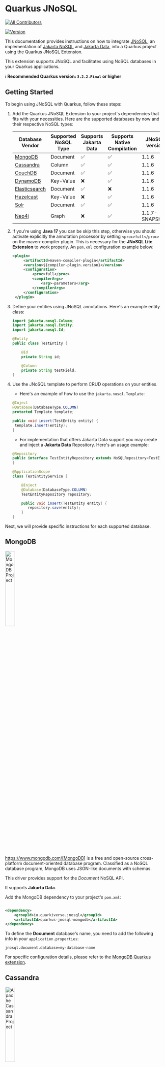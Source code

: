 # Quarkus JNoSQL

<!-- ALL-CONTRIBUTORS-BADGE:START - Do not remove or modify this section -->

[![All Contributors](https://img.shields.io/badge/all_contributors-1-orange.svg?style=flat-square)](#contributors-)

<!-- ALL-CONTRIBUTORS-BADGE:END -->

[![Version](https://img.shields.io/maven-central/v/io.quarkiverse.jnosql/quarkus-jnosql-core?logo=apache-maven&style=flat-square)](https://search.maven.org/artifact/io.quarkiverse.jnosql/quarkus-jnosql-core)

This documentation provides instructions on how to integrate [JNoSQL](https://www.jnosql.org/), an implementation of [Jakarta NoSQL](https://jakarta.ee/specifications/nosql/) and [Jakarta Data](https://jakarta.ee/specifications/data/), into a Quarkus project using the Quarkus JNoSQL Extension. 

This extension supports JNoSQL and facilitates using NoSQL databases in your Quarkus applications.

:information_source: **Recommended Quarkus version: `3.2.2.Final` or higher**

## Getting Started

To begin using JNoSQL with Quarkus, follow these steps:

1. Add the Quarkus JNoSQL Extension to your project's dependencies that fits with your necessities. Here are the supported
   databases by now and their respective NoSQL types:

   | Database Vendor                 | Supported NoSQL Type | Supports Jakarta Data     | Supports Native Compilation | JNoSQL version |
   |---------------------------------|----------------------|---------------------------| -------------------------- |----------------|
   | [MongoDB](#mongodb)             | Document             | ✅                         | ✅                          | 1.1.6          |
   | [Cassandra](#cassandra)         | Column               | ✅                         | ✅                          | 1.1.6          |
   | [CouchDB](#couchdb)             | Document             | ✅                         | ✅                          | 1.1.6          |
   | [DynamoDB](#dynamodb)           | Key-Value            | ❌                         | ✅                          | 1.1.6          |
   | [Elasticsearch](#elasticsearch) | Document             | ✅                         | ❌                          | 1.1.6          |
   | [Hazelcast](#hazelcast)         | Key-Value            | ❌                         | ✅                          | 1.1.6          |
   | [Solr](#solr)                   | Document             | ✅                         | ✅                          | 1.1.6          |
   | [Neo4j](#neo4j)                 | Graph                | ❌                          | ✅                          | 1.1.7-SNAPSHOT |


2. If you're using **Java 17** you can be skip this step, otherwise you should activate explicitly the annotation processor by setting `<proc>full</proc>` on the maven-compiler plugin. This is necessary for the **JNoSQL Lite Extension** to work properly. An `pom.xml` configuration example below:

   ```xml
   <plugin>
        <artifactId>maven-compiler-plugin</artifactId>
        <version>${compiler-plugin.version}</version>
        <configuration>
            <proc>full</proc>
            <compilerArgs>
                <arg>-parameters</arg>
            </compilerArgs>
        </configuration>
    </plugin>
   ```

3. Define your entities using JNoSQL annotations. Here's an example entity class:

   ```java
   import jakarta.nosql.Column;
   import jakarta.nosql.Entity;
   import jakarta.nosql.Id;

   @Entity
   public class TestEntity {

       @Id
       private String id;

       @Column
       private String testField;
   }
   ```

4. Use the JNoSQL template to perform CRUD operations on your entities.

   * Here's an example of how to use the `jakarta.nosql.Template`:
   
   ```java
   @Inject
   @Database(DatabaseType.COLUMN)
   protected Template template;

   public void insert(TestEntity entity) {
    template.insert(entity);
   }
   ```
   
   * For implementation that offers Jakarta Data support you may create and inject a **Jakarta Data** Repository. Here's an usage example:

   ```java
   @Repository
   public interface TestEntityRepository extends NoSQLRepository<TestEntity, String> {
   }
   
   @ApplicationScope
   class TestEntityService {
   
       @Inject
       @Database(DatabaseType.COLUMN)
       TestEntityRepository repository;
   
       public void insert(TestEntity entity) {
          repository.save(entity);
       }
   }
   ```

Next, we will provide specific instructions for each supported database.

## MongoDB

<img src="https://jnosql.github.io/img/logos/mongodb.png" alt="MongoDB Project" align="center" width="25%" height="25%"/>

https://www.mongodb.com/[MongoDB] is a free and open-source cross-platform document-oriented database program.
Classified as a NoSQL database program, MongoDB uses JSON-like documents with schemas.

This driver provides support for the *Document* NoSQL API.

It supports **Jakarta Data**.

Add the MongoDB dependency to your project's `pom.xml`:

```xml

<dependency>
    <groupId>io.quarkiverse.jnosql</groupId>
    <artifactId>quarkus-jnosql-mongodb</artifactId>
</dependency>
```

To define the **Document** database's name, you need to add the following info in your `application.properties`:

```properties
jnosql.document.database=my-database-name
```

For specific configuration details, please refer to the [MongoDB Quarkus extension](https://quarkus.io/guides/mongodb).

## Cassandra

<img src="https://jnosql.github.io/img/logos/cassandra.png" alt="Apache Cassandra Project" align="center" width="25%" height="25%"/>

[Apache Cassandra](https://cassandra.apache.org/) is a free and open-source distributed database management system designed to handle large amounts of data across many commodity servers, providing high availability with no single point of failure.

This driver provides support for the *Column* NoSQL API.

It supports **Jakarta Data**.

Add the Cassandra dependency to your project's `pom.xml`:

```xml

<dependency>
    <groupId>io.quarkiverse.jnosql</groupId>
    <artifactId>quarkus-jnosql-cassandra</artifactId>
</dependency>
```

To define the **Column** database's name, you need to add the following info in your `application.properties`:

```properties
jnosql.column.database=my-database-name
```

Please refer to the [Cassandra Quarkus extension](https://quarkus.io/guides/cassandra) for specific configuration
details.

## ArangoDB

<img src="https://jnosql.github.io/img/logos/ArangoDB.png" alt="ArangoDB Project" align="center" width="25%" height="25%" />

[ArangoDB](https://www.arangodb.com/) is a native multi-model database with flexible data models for documents, graphs,
and key-values.
Build high performance applications using a convenient SQL-like query language or JavaScript extensions.

This extension offers support for **Document** and **Key-Value** types. Also, it provides support for **Jakarta Data** for Document NoSQL Entities.

Add the ArangoDB dependency to your project's `pom.xml`:

```xml

<dependency>
    <groupId>io.quarkiverse.jnosql</groupId>
    <artifactId>quarkus-jnosql-arangodb</artifactId>
    <version>${quarkus-jnosql.version}</version>
</dependency>
```

To define the **Key-Value** database's name, you need to add the following info in your `application.properties`:

```properties
jnosql.keyvalue.database=my-database-name
```

To define the **Document** database's name, you need to add the following info in your `application.properties`:

```properties
jnosql.document.database=my-database-name
```

For specific configuration details, please refer to
the [ArangoDB JNoSQL driver](https://github.com/eclipse/jnosql-databases#arangodb).

## DynamoDB

<img src="https://user-images.githubusercontent.com/6509926/70553550-f033b980-1b40-11ea-9192-759b3b1053b3.png" align="center" width="25%" height="25%"/>

[Amazon DynamoDB](https://aws.amazon.com/dynamodb/) is a fully managed, serverless, key-value and document NoSQL database designed to run high-performance applications at any scale. DynamoDB offers built-in security, continuous backups, automated multi-Region replication, in-memory caching, and data import and export tools.

This driver has support for two NoSQL API types: *Key-Value*.

Add the DynamoDB dependency to your project's `pom.xml`:

```xml

<dependency>
    <groupId>io.quarkiverse.jnosql</groupId>
    <artifactId>quarkus-jnosql-dynamodb</artifactId>
</dependency>
```

To define the **Key-Value** database's name, you need to add the following info in your `application.properties`:

```properties
jnosql.keyvalue.database=my-database-name
```

Please refer to
the [DynamoDB Quarkiverse extension](https://quarkiverse.github.io/quarkiverse-docs/quarkus-amazon-services/dev/amazon-dynamodb.html)
for specific configuration details.

## Hazelcast

<img src="https://jnosql.github.io/img/logos/hazelcast.svg" alt="Hazelcast Project" align="center" width="25%" height="25%"/>

[Hazelcast](https://hazelcast.com/) is an open source in-memory data grid based on Java.

This driver provides support for the *Key-Value* NoSQL API.

Add the Hazelcast dependency to your project's `pom.xml`:

```xml

<dependency>
    <groupId>io.quarkiverse.jnosql</groupId>
    <artifactId>quarkus-jnosql-hazelcast</artifactId>
</dependency>
```

To define the **Key-Value** database's name, you need to add the following info in your `application.properties`:

```properties
jnosql.keyvalue.database=my-database-name
```

Please refer to the [Quarkus Hazelcast extension](https://github.com/hazelcast/quarkus-hazelcast-client) for specific
configuration details.

## CouchDB

<img src="https://www.jnosql.org/img/logos/couchdb.png" alt="CouchDB" align="center" width="25%" height="25%"/>

The [CouchDB](https://couchdb.apache.org/) driver provides an API integration between Java and the database through a standard communication level.

This driver provides support for the *Document* NoSQL API.

It supports **Jakarta Data**.

Add the CouchDB dependency to your project's `pom.xml`:

```xml

<dependency>
    <groupId>io.quarkiverse.jnosql</groupId>
    <artifactId>quarkus-jnosql-couchdb</artifactId>
</dependency>
```

To define the **Document** database's name, you need to add the following info in your `application.properties`:

```properties
jnosql.document.database=my-database-name
```

For specific configuration details, please refer to
the [CouchDB JNoSQL driver](https://github.com/eclipse/jnosql-databases#couchdb).

## Elasticsearch

<img src="https://jnosql.github.io/img/logos/elastic.svg" alt="Elasticsearch Project" align="center" width="25%" height="25%"/>

[Elasticsearch](https://www.elastic.co/) is a search engine based on Lucene.  
It provides a distributed, multitenant-capable full-text search engine with an HTTP web interface and schema-free JSON documents.  
Elasticsearch is developed in Java and is released as open source under the terms of the Apache License. Elasticsearch is the most popular enterprise search engine followed by Apache Solr, also based on Lucene.

This driver provides support for the *Document* NoSQL API.

It supports **Jakarta Data**.

:information_source: **It does not support native compilation, unfortunately.**

Add the Elasticsearch dependency to your project's `pom.xml`:

```xml

<dependency>
    <groupId>io.quarkiverse.jnosql</groupId>
    <artifactId>quarkus-jnosql-elasticsearch</artifactId>
</dependency>
```

To define the **Document** database's name, you need to add the following info in your `application.properties`:

```properties
jnosql.document.database=my-database-name
```
Please refer to
the [Elasticsearch Quarkus extension](https://quarkus.io/guides/elasticsearch#using-the-elasticsearch-java-client) for
specific configuration details.

## Solr

<img src="https://jnosql.github.io/img/logos/solr.svg" alt="Apache Solr Project" align="center" width="25%" height="25%"/>

[Solr](https://solr.apache.org/) is an open-source enterprise-search platform, written in Java, from the Apache Lucene project.
Its major features include full-text search, hit highlighting, faceted search, real-time indexing, dynamic clustering, database integration, NoSQL features and rich document (e.g., Word, PDF) handling.
Providing distributed search and index replication, Solr is designed for scalability and fault tolerance.
Solr is widely used for enterprise search and analytics use cases and has an active development community and regular releases.

This driver provides support for the *Document* NoSQL API.

It supports **Jakarta Data**.

Add the Solr dependency to your project's `pom.xml`:

```xml

<dependency>
    <groupId>io.quarkiverse.jnosql</groupId>
    <artifactId>quarkus-jnosql-solr</artifactId>
</dependency>
```

For specific configuration details, please refer to
the [Solr JNoSQL driver](https://github.com/eclipse/jnosql-databases#solr).


## Neo4j

<img src="https://jnosql.github.io/img/logos/neo4j.png" alt="Neo4J Project" align="center" width="40%" height="40%"/>

[Neo4J](https://neo4j.com/) is a highly scalable, native graph database designed to manage complex relationships in data. It enables developers to build applications that leverage the power of graph traversal, pattern matching, and high-performance querying using the **Cypher** query language.

This API provides support for **Graph** database operations, including entity persistence, query execution via Cypher, and relationship traversal.

:information_source: This extension is using the **org.eclipse.jnosql.databases:jnosql-neo4j:1.1.7-SNAPSHOT**

```xml

<dependency>
    <groupId>io.quarkiverse.jnosql</groupId>
    <artifactId>quarkus-jnosql-neo4j</artifactId>
</dependency>
```

Now, you can use the `org.eclipse.jnosql.mapping.graph.GraphTemplate`, a `jakarta.nosql.Template` specialized interface, to perform CRUD operations on your entities.

* Here's an example of how to use the `jakarta.nosql.Template`:

  ```java
  @Inject
  @Database(DatabaseType.GRAPH)
  protected GraphTemplate template;

  public void insert(TestEntity entity) {
   template.insert(entity);
  }
  ```

To use the **org.eclipse.jnosql.databases:jnosql-neo4j:1.1.7-SNAPSHOT** API, you need to add the following repositories to your `pom.xml` or to your `$HOME/.m2/settings.xml`:

```xml
    <repositories>
        <repository>
            <id>jakarta.sonatype.org-snapshot</id>
            <url>https://jakarta.oss.sonatype.org/content/repositories/snapshots/</url>
            <releases>
                <enabled>false</enabled>
            </releases>
            <snapshots>
                <enabled>true</enabled>
            </snapshots>
        </repository>
        <repository>
            <id>oss.sonatype.org-snapshot</id>
            <url>https://oss.sonatype.org/content/repositories/snapshots</url>
            <releases>
                <enabled>false</enabled>
            </releases>
            <snapshots>
                <enabled>true</enabled>
            </snapshots>
        </repository>
    </repositories>
```


For specific configuration details, please refer to the [Quarkus Neo4j extension](https://docs.quarkiverse.io/quarkus-neo4j/dev/index.html).

## Contributors ✨

Thanks to these wonderful people ([emoji key](https://allcontributors.org/docs/en/emoji-key)) for their contributions:

<!-- ALL-CONTRIBUTORS-LIST:START - Do not remove or modify this section -->

<!-- prettier-ignore-start -->

<!-- markdownlint-disable -->

<table>
   <tbody>
      <tr>
         <td align="center" valign="top" width="14.28%"><a href="https://github.com/amoscatelli"><img src="https://avatars.githubusercontent.com/u/16684470" width="100px" alt="amoscatelli"/><br /><sub><b>amoscatelli</b></sub></a><br /><a href="https://github.com/quarkiverse/quarkus-jnosql/commits?author=amoscatelli" title="Code">💻</a> <a href="#maintenance-amoscatelli" title="Maintenance">🚧</a></td>
      </tr>
   </tbody>
</table>
<!-- markdownlint-restore -->
<!-- prettier-ignore-end -->
<!-- ALL-CONTRIBUTORS-LIST:END -->

This project follows the [all-contributors](https://github.com/all-contributors/all-contributors) specification.
Contributions of any kind are welcome!
